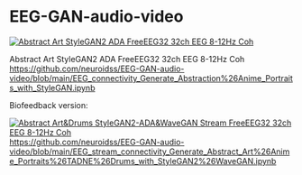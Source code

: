 # EEG-GAN-audio-video
[![Abstract Art StyleGAN2 ADA FreeEEG32 32ch EEG 8-12Hz Coh](https://img.youtube.com/vi/Qr6EfHLD0C4/0.jpg)](https://www.youtube.com/watch?v=Qr6EfHLD0C4)

Abstract Art StyleGAN2 ADA FreeEEG32 32ch EEG 8-12Hz Coh
https://github.com/neuroidss/EEG-GAN-audio-video/blob/main/EEG_connectivity_Generate_Abstraction%26Anime_Portraits_with_StyleGAN.ipynb

Biofeedback version:

[![Abstract Art&Drums StyleGAN2-ADA&WaveGAN Stream FreeEEG32 32ch EEG 8-12Hz Coh](https://github.com/neuroidss/EEG-GAN-audio-video/blob/main/Screenshot%20from%202021-09-03%2007-51-40.png?raw=truehttps://github.com/neuroidss/EEG-GAN-audio-video/blob/main/Screenshot%20from%202021-09-03%2007-51-40.png)](https://clips.twitch.tv/SpotlessHonestChoughKippa-vY3jGdOD4b3pWYe1)
https://github.com/neuroidss/EEG-GAN-audio-video/blob/main/EEG_stream_connectivity_Generate_Abstract_Art%26Anime_Portraits%26TADNE%26Drums_with_StyleGAN2%26WaveGAN.ipynb
